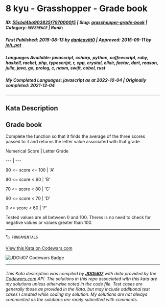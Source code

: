 # 8 kyu - Grasshopper - Grade book

##### **ID**: [55cbd4ba903825f7970000f5](https://www.codewars.com/kata/55cbd4ba903825f7970000f5) | **Slug**: [grasshopper-grade-book](https://www.codewars.com/kata/55cbd4ba903825f7970000f5) | **Category**: `REFERENCE` | **Rank**: <span style="color:white">8 kyu</span>

##### **First Published**: 2015-08-13 ***by*** [danleavitt0](https://www.codewars.com/users/danleavitt0) | **Approved**: 2015-09-11 ***by*** [joh_pot](https://www.codewars.com/users/joh_pot)

##### **Languages Available**: javascript, csharp, python, coffeescript, ruby, haskell, racket, php, typescript, r, cpp, crystal, elixir, factor, dart, reason, julia, java, go, prolog, c, nasm, swift, cobol, rust

##### **My Completed Languages**: javascript ***as at*** 2022-10-04 | **Originally completed**: 2021-12-04

---

## Kata Description


## Grade book



Complete the function so that it finds the average of the three scores passed to it and returns the letter value associated with that grade.



Numerical Score    | Letter Grade

---                | ---

90 <= score <= 100 | 'A'

80 <= score < 90   | 'B'

70 <= score < 80   | 'C'

60 <= score < 70   | 'D'

 0 <= score < 60   | 'F'



Tested values are all between 0 and 100. Theres is no need to check for negative values or values greater than 100.



---


🏷 `FUNDAMENTALS`


[View this Kata on Codewars.com](https://www.codewars.com/kata/55cbd4ba903825f7970000f5)

![](https://www.codewars.com/users/jdold07/badges/large "JDOld07 Codewars Badge")

---

###### *This Kata description was compiled by [**JDOld07**](https://tpstech.dev) with data provided by the [Codewars.com](https://www.codewars.com) API.  The solutions in this repo associated with this kata are my solutions unless otherwise noted in the code file.  Test cases are generally those as provided in the Kata, but may include additional test cases I created while coding my solution.  My solutions are not always commented as the solutions are rarely submitted with comments.*
